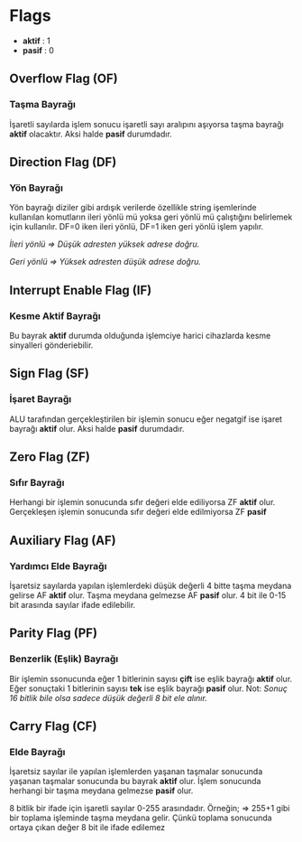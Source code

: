 # Flags


- **aktif** : 1
- **pasif** : 0

## Overflow Flag (OF)
### Taşma Bayrağı

İşaretli sayılarda işlem sonucu işaretli sayı aralıpını aşıyorsa taşma bayrağı **aktif** olacaktır. Aksi halde **pasif** durumdadır.


## Direction Flag (DF)
### Yön Bayrağı
Yön bayrağı diziler gibi ardışık verilerde özellikle string işemlerinde kullanılan komutların ileri yönlü mü yoksa geri yönlü mü çalıştığını belirlemek için kullanılır. DF=0 iken ileri yönlü, DF=1 iken geri yönlü işlem yapılır.

*İleri yönlü => Düşük adresten yüksek adrese doğru.*

*Geri yönlü => Yüksek adresten düşük adrese doğru.*



## Interrupt Enable Flag (IF)
### Kesme Aktif Bayrağı
Bu bayrak **aktif** durumda olduğunda işlemciye harici cihazlarda kesme sinyalleri gönderiebilir.



## Sign Flag (SF)
### İşaret Bayrağı
ALU tarafından gerçekleştirilen bir işlemin sonucu eğer negatgif ise işaret bayrağı **aktif** olur. Aksi halde **pasif** durumdadır.



## Zero Flag (ZF)
### Sıfır Bayrağı
Herhangi bir işlemin sonucunda sıfır değeri elde ediliyorsa ZF **aktif** olur. Gerçekleşen işlemin sonucunda sıfır değeri elde edilmiyorsa ZF **pasif**



## Auxiliary Flag (AF)
### Yardımcı Elde Bayrağı
İşaretsiz sayılarda yapılan işlemlerdeki düşük değerli 4 bitte taşma meydana gelirse AF **aktif** olur. Taşma meydana gelmezse AF **pasif** olur. 4 bit ile 0-15 bit arasında sayılar ifade edilebilir.



## Parity Flag (PF)
### Benzerlik (Eşlik) Bayrağı
Bir işlemin ssonucunda eğer 1 bitlerinin sayısı **çift** ise eşlik bayrağı **aktif** olur. Eğer sonuçtaki 1 bitlerinin sayısı **tek** ise eşlik bayrağı **pasif** olur.
Not: *Sonuç 16 bitlik bile olsa sadece düşük değerli 8 bit ele alınır.*



## Carry Flag (CF)
### Elde Bayrağı
İşaretsiz sayılar ile yapılan işlemlerden yaşanan taşmalar sonucunda yaşanan taşmalar sonucunda bu bayrak **aktif** olur. İşlem sonucunda herhangi bir taşma meydana gelmezse **pasif** olur.

8 bitlik bir ifade için işaretli sayılar 0-255 arasındadır.
Örneğin; 
=> 255+1 gibi bir toplama işleminde taşma meydana gelir. Çünkü toplama sonucunda ortaya çıkan değer 8 bit ile ifade edilemez
